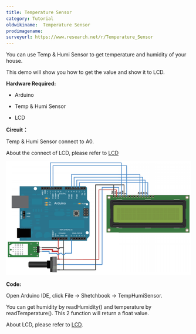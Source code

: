 ```yaml
---
title: Temperature Sensor
category: Tutorial
oldwikiname:  Temperature Sensor
prodimagename:
surveyurl: https://www.research.net/r/Temperature_Sensor
---
```

You can use Temp &amp; Humi Sensor to get temperature and humidity of your house.

This demo will show you how to get the value and show it to LCD.

**Hardware Required:**

*   Arduino

*   Temp &amp; Humi Sensor

*   LCD

**Circuit：**

Temp &amp; Humi Sensor connect to A0.

About the connect of LCD, please refer to [LCD](http://arduino.cc/en/Tutorial/LiquidCrystal)

![](https://github.com/Jeremyym/Temperature_Sensor/raw/master/img/Sidekick_34_1.png)

**Code:**

Open Arduino IDE, click File -&gt; Shetchbook -&gt; TempHumiSensor.

You can get humidity by readHumidity() and temperature by readTemperature(). This 2 function will return a float value.

About LCD, please refer to [LCD](http://arduino.cc/en/Tutorial/LiquidCrystal).
